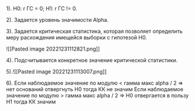 
1). H0: r ГС = 0;  H1: r ГС != 0.

2). Задается уровень значимости Alpha.

3). Задается критическая статистика, которая позволяет определить меру 
расхождения имещейся выборки  с гипотезой H0.

![[Pasted image 20221231112821.png]]

4). Подсчитывается конкретное значение критической статистики.

5).![[Pasted image 20221231113007.png]]

6). Если наблюдаемое значение по модулю < гамма макс alpha / 2 => нет оснований отвергнуть H0 тогда КК не значим
Если наблюдаемое значение по модулю > гамма макс alpha / 2 =>  H0 отвергается в пользу H1 тогда КК значим